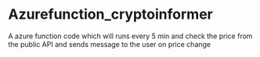 # Azurefunction_cryptoinformer
A azure function  code which will runs every 5 min and check the price from the public API and sends message to the user on price change 
